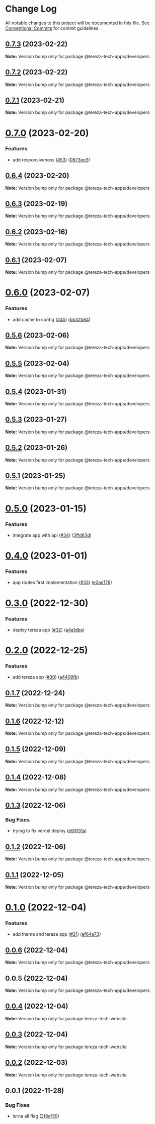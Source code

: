 # Change Log

All notable changes to this project will be documented in this file.
See [Conventional Commits](https://conventionalcommits.org) for commit guidelines.

## [0.7.3](https://github.com/terezatech/tereza-tech/compare/@tereza-tech-apps/developers@0.7.2...@tereza-tech-apps/developers@0.7.3) (2023-02-22)

**Note:** Version bump only for package @tereza-tech-apps/developers

## [0.7.2](https://github.com/terezatech/tereza-tech/compare/@tereza-tech-apps/developers@0.7.1...@tereza-tech-apps/developers@0.7.2) (2023-02-22)

**Note:** Version bump only for package @tereza-tech-apps/developers

## [0.7.1](https://github.com/terezatech/tereza-tech/compare/@tereza-tech-apps/developers@0.7.0...@tereza-tech-apps/developers@0.7.1) (2023-02-21)

**Note:** Version bump only for package @tereza-tech-apps/developers

# [0.7.0](https://github.com/terezatech/tereza-tech/compare/@tereza-tech-apps/developers@0.6.4...@tereza-tech-apps/developers@0.7.0) (2023-02-20)

### Features

- add responsiveness ([#53](https://github.com/terezatech/tereza-tech/issues/53)) ([0873ee3](https://github.com/terezatech/tereza-tech/commit/0873ee3f130c8904f76605989800bdc443d8c3a8))

## [0.6.4](https://github.com/terezatech/tereza-tech/compare/@tereza-tech-apps/developers@0.6.3...@tereza-tech-apps/developers@0.6.4) (2023-02-20)

**Note:** Version bump only for package @tereza-tech-apps/developers

## [0.6.3](https://github.com/terezatech/tereza-tech/compare/@tereza-tech-apps/developers@0.6.2...@tereza-tech-apps/developers@0.6.3) (2023-02-19)

**Note:** Version bump only for package @tereza-tech-apps/developers

## [0.6.2](https://github.com/terezatech/tereza-tech/compare/@tereza-tech-apps/developers@0.6.1...@tereza-tech-apps/developers@0.6.2) (2023-02-16)

**Note:** Version bump only for package @tereza-tech-apps/developers

## [0.6.1](https://github.com/terezatech/tereza-tech/compare/@tereza-tech-apps/developers@0.6.0...@tereza-tech-apps/developers@0.6.1) (2023-02-07)

**Note:** Version bump only for package @tereza-tech-apps/developers

# [0.6.0](https://github.com/terezatech/tereza-tech/compare/@tereza-tech-apps/developers@0.5.6...@tereza-tech-apps/developers@0.6.0) (2023-02-07)

### Features

- add cache to config ([#45](https://github.com/terezatech/tereza-tech/issues/45)) ([bb32b84](https://github.com/terezatech/tereza-tech/commit/bb32b846a20c9a01f6ac2136aea0a50afce04b20))

## [0.5.6](https://github.com/terezatech/tereza-tech/compare/@tereza-tech-apps/developers@0.5.5...@tereza-tech-apps/developers@0.5.6) (2023-02-06)

**Note:** Version bump only for package @tereza-tech-apps/developers

## [0.5.5](https://github.com/terezatech/tereza-tech/compare/@tereza-tech-apps/developers@0.5.4...@tereza-tech-apps/developers@0.5.5) (2023-02-04)

**Note:** Version bump only for package @tereza-tech-apps/developers

## [0.5.4](https://github.com/terezatech/tereza-tech/compare/@tereza-tech-apps/developers@0.5.3...@tereza-tech-apps/developers@0.5.4) (2023-01-31)

**Note:** Version bump only for package @tereza-tech-apps/developers

## [0.5.3](https://github.com/terezatech/tereza-tech/compare/@tereza-tech-apps/developers@0.5.2...@tereza-tech-apps/developers@0.5.3) (2023-01-27)

**Note:** Version bump only for package @tereza-tech-apps/developers

## [0.5.2](https://github.com/terezatech/tereza-tech/compare/@tereza-tech-apps/developers@0.5.1...@tereza-tech-apps/developers@0.5.2) (2023-01-26)

**Note:** Version bump only for package @tereza-tech-apps/developers

## [0.5.1](https://github.com/terezatech/tereza-tech/compare/@tereza-tech-apps/developers@0.5.0...@tereza-tech-apps/developers@0.5.1) (2023-01-25)

**Note:** Version bump only for package @tereza-tech-apps/developers

# [0.5.0](https://github.com/terezatech/tereza-tech/compare/@tereza-tech-apps/developers@0.4.0...@tereza-tech-apps/developers@0.5.0) (2023-01-15)

### Features

- integrate app with api ([#34](https://github.com/terezatech/tereza-tech/issues/34)) ([3ffd63d](https://github.com/terezatech/tereza-tech/commit/3ffd63d1c530e584702860085df58d9632c67381))

# [0.4.0](https://github.com/terezatech/tereza-tech/compare/@tereza-tech-apps/developers@0.3.0...@tereza-tech-apps/developers@0.4.0) (2023-01-01)

### Features

- app routes first implementation ([#33](https://github.com/terezatech/tereza-tech/issues/33)) ([e2ad176](https://github.com/terezatech/tereza-tech/commit/e2ad1768d96cf9859a552d3b1c9f62300c4373b2))

# [0.3.0](https://github.com/terezatech/tereza-tech/compare/@tereza-tech-apps/developers@0.2.0...@tereza-tech-apps/developers@0.3.0) (2022-12-30)

### Features

- deploy tereza app ([#32](https://github.com/terezatech/tereza-tech/issues/32)) ([a4a1dbe](https://github.com/terezatech/tereza-tech/commit/a4a1dbe36177158a6ee5a0f0adb26d693c5aff1c))

# [0.2.0](https://github.com/terezatech/tereza-tech/compare/@tereza-tech-apps/developers@0.1.7...@tereza-tech-apps/developers@0.2.0) (2022-12-25)

### Features

- add tereza app ([#30](https://github.com/terezatech/tereza-tech/issues/30)) ([a4409fb](https://github.com/terezatech/tereza-tech/commit/a4409fbc730459f8a88a59b8af26456c59c4bd71))

## [0.1.7](https://github.com/terezatech/tereza-tech/compare/@tereza-tech-apps/developers@0.1.6...@tereza-tech-apps/developers@0.1.7) (2022-12-24)

**Note:** Version bump only for package @tereza-tech-apps/developers

## [0.1.6](https://github.com/terezatech/tereza-tech/compare/@tereza-tech-apps/developers@0.1.5...@tereza-tech-apps/developers@0.1.6) (2022-12-12)

**Note:** Version bump only for package @tereza-tech-apps/developers

## [0.1.5](https://github.com/terezatech/tereza-tech/compare/@tereza-tech-apps/developers@0.1.4...@tereza-tech-apps/developers@0.1.5) (2022-12-09)

**Note:** Version bump only for package @tereza-tech-apps/developers

## [0.1.4](https://github.com/terezatech/tereza-tech/compare/@tereza-tech-apps/developers@0.1.3...@tereza-tech-apps/developers@0.1.4) (2022-12-08)

**Note:** Version bump only for package @tereza-tech-apps/developers

## [0.1.3](https://github.com/terezatech/tereza-tech/compare/@tereza-tech-apps/developers@0.1.2...@tereza-tech-apps/developers@0.1.3) (2022-12-06)

### Bug Fixes

- trying to fix vercel deploy ([e93f31a](https://github.com/terezatech/tereza-tech/commit/e93f31a3c78e7a20323812b4902b559ad26579aa))

## [0.1.2](https://github.com/terezatech/tereza-tech/compare/@tereza-tech-apps/developers@0.1.1...@tereza-tech-apps/developers@0.1.2) (2022-12-06)

**Note:** Version bump only for package @tereza-tech-apps/developers

## [0.1.1](https://github.com/terezatech/tereza-tech/compare/@tereza-tech-apps/developers@0.1.0...@tereza-tech-apps/developers@0.1.1) (2022-12-05)

**Note:** Version bump only for package @tereza-tech-apps/developers

# [0.1.0](https://github.com/terezatech/tereza-tech/compare/@tereza-tech-apps/developers@0.0.6...@tereza-tech-apps/developers@0.1.0) (2022-12-04)

### Features

- add theme and tereza app ([#21](https://github.com/terezatech/tereza-tech/issues/21)) ([ef64e73](https://github.com/terezatech/tereza-tech/commit/ef64e73df3b47339d39ba0ff946afcfe655c6eaa))

## [0.0.6](https://github.com/terezatech/tereza-tech/compare/@tereza-tech-apps/developers@0.0.5...@tereza-tech-apps/developers@0.0.6) (2022-12-04)

**Note:** Version bump only for package @tereza-tech-apps/developers

## 0.0.5 (2022-12-04)

**Note:** Version bump only for package @tereza-tech-apps/developers

## [0.0.4](https://github.com/terezatech/tereza-tech/compare/tereza-tech-website@0.0.3...tereza-tech-website@0.0.4) (2022-12-04)

**Note:** Version bump only for package tereza-tech-website

## [0.0.3](https://github.com/terezatech/tereza-tech/compare/tereza-tech-website@0.0.2...tereza-tech-website@0.0.3) (2022-12-04)

**Note:** Version bump only for package tereza-tech-website

## [0.0.2](https://github.com/terezatech/tereza-tech/compare/tereza-tech-website@0.0.1...tereza-tech-website@0.0.2) (2022-12-03)

**Note:** Version bump only for package tereza-tech-website

## 0.0.1 (2022-11-28)

### Bug Fixes

- lerna all flag ([2f8af39](https://github.com/terezatech/tereza-tech/commit/2f8af395b813adf7fa38d6a7d0c51ee8164feecc))
